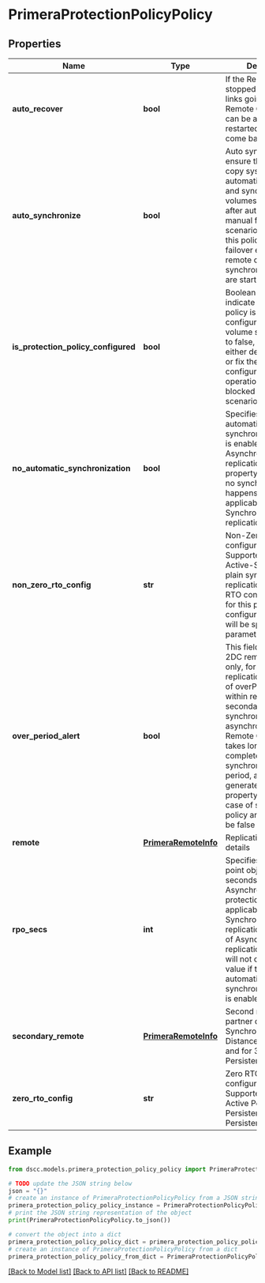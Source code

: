 # PrimeraProtectionPolicyPolicy


## Properties

Name | Type | Description | Notes
------------ | ------------- | ------------- | -------------
**auto_recover** | **bool** | If the Remote Copy is stopped as a result of links going down, the Remote Copy group can be automatically restarted after the links come back up. | [optional] 
**auto_synchronize** | **bool** | Auto synchronization ensure that remote copy system automatically recovers and synchronizes all volumes in the group after automatic or manual failover scenarios. In addition, this policy allows failover even when remote copy synchronous groups are started and online | [optional] 
**is_protection_policy_configured** | **bool** | Boolean value to indicate if protection policy is properly configured on the volume set. If it is set to false, user needs to either delete the policy or fix the policy configuration. All other operations will be blocked in this scenario. | [optional] 
**no_automatic_synchronization** | **bool** | Specifies if the no-automatic-synchronization option is enabled in case of Asynchronous/Periodic replication. If this property is true, then no synchronization happens. Not applicable for Synchronous replication. | [optional] 
**non_zero_rto_config** | **str** | Non-Zero RTO configuration. Supported config is Active-Sync. Even the plain synchronous replication is non zero RTO configuration but for this plain sync configuration, no value will be specified in this parameter. | [optional] 
**over_period_alert** | **bool** | This field is valid for 2DC remote replication only, for 3DC remote replication check value of overPeriodAlert within remote and secondaryRemote. If synchronization of an asynchronous periodic Remote Copy group takes longer to complete than its synchronization period, an alert is generated. This property is not valid in case of synchronous policy and will always be false in that case. | [optional] 
**remote** | [**PrimeraRemoteInfo**](PrimeraRemoteInfo.md) | Replication partner details | [optional] 
**rpo_secs** | **int** | Specifies recovery point objective in seconds for Asynchronous periodic protection. This is not applicable for Synchronous replication, and in case of Asynchronous replication, rpoSecs will not contain any value if the no-automatic-synchronization option is enabled. | [optional] 
**secondary_remote** | [**PrimeraRemoteInfo**](PrimeraRemoteInfo.md) | Second replication partner details from Synchronous Long Distance configuration and for 3DC Peer Persistence mode | [optional] 
**zero_rto_config** | **str** | Zero RTO configuration. Supported configs are Active Peer Persistence and Peer Persistence. | [optional] 

## Example

```python
from dscc.models.primera_protection_policy_policy import PrimeraProtectionPolicyPolicy

# TODO update the JSON string below
json = "{}"
# create an instance of PrimeraProtectionPolicyPolicy from a JSON string
primera_protection_policy_policy_instance = PrimeraProtectionPolicyPolicy.from_json(json)
# print the JSON string representation of the object
print(PrimeraProtectionPolicyPolicy.to_json())

# convert the object into a dict
primera_protection_policy_policy_dict = primera_protection_policy_policy_instance.to_dict()
# create an instance of PrimeraProtectionPolicyPolicy from a dict
primera_protection_policy_policy_from_dict = PrimeraProtectionPolicyPolicy.from_dict(primera_protection_policy_policy_dict)
```
[[Back to Model list]](../README.md#documentation-for-models) [[Back to API list]](../README.md#documentation-for-api-endpoints) [[Back to README]](../README.md)


